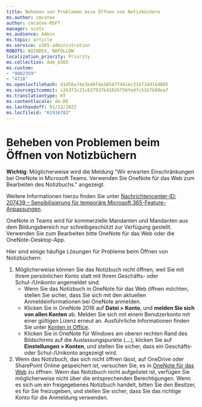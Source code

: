 ```yaml
---
title: Beheben von Problemen beim Öffnen von Notizbüchern
ms.author: cmcatee
author: cmcatee-MSFT
manager: scotv
ms.audience: Admin
ms.topic: article
ms.service: o365-administration
ROBOTS: NOINDEX, NOFOLLOW
localization_priority: Priority
ms.collection: Adm_O365
ms.custom:
- "9002359"
- "4718"
ms.openlocfilehash: d1d56e74e3e40f4a10547fd41ec316f34d16d805
ms.sourcegitcommit: c26373c21c837937b41026f56fedfc51b7b80ea7
ms.translationtype: HT
ms.contentlocale: de-DE
ms.lasthandoff: 01/12/2022
ms.locfileid: "61916782"
---
```

# <a name="fix-issues-with-opening-notebooks"></a>Beheben von Problemen beim Öffnen von Notizbüchern

**Wichtig**: Möglicherweise wird die Meldung "Wir erwarten Einschränkungen bei OneNote in Microsoft Teams. Verwenden Sie OneNote für das Web zum Bearbeiten des Notizbuchs." angezeigt.

Weitere Informationen hierzu finden Sie unter [Nachrichtencenter-ID: 207439 – Sensibilisierung für temporäre Microsoft 365-Feature-Anpassungen](https://admin.microsoft.com/Adminportal/Home?source=applauncher#MessageCenter?id=MC207439).

OneNote in Teams wird für kommerzielle Mandanten und Mandanten aus dem Bildungsbereich nur schreibgeschützt zur Verfügung gestellt. Verwenden Sie zum Bearbeiten bitte OneNote für das Web oder die OneNote-Desktop-App.

Hier sind einige häufige Lösungen für Probleme beim Öffnen von Notizbüchern:

1. Möglicherweise können Sie das Notizbuch nicht öffnen, weil Sie mit Ihrem persönlichen Konto statt mit Ihrem Geschäfts- oder Schul-/Unikonto angemeldet sind.
    - Wenn Sie das Notizbuch in OneNote für das Web öffnen möchten, stellen Sie sicher, dass Sie sich mit den aktuellen Anmeldeinformationen bei OneNote anmelden.
    - Klicken Sie in OneNote 2016 auf **Datei > Konto**, und **melden Sie sich von allen Konten** ab. Melden Sie sich mit einem Benutzerkonto mit einer gültigen Lizenz erneut an. Ausführliche Informationen finden Sie unter [Konten in Office](https://support.office.com/article/accounts-in-office-628ea040-f265-49de-b986-be09c3ebf8a9). 
    - Klicken Sie in OneNote für Windows am oberen rechten Rand des Bildschirms auf die Auslassungspunkte (**...**), klicken Sie auf **Einstellungen > Konten**, und stellen Sie sicher, dass ein Geschäfts- oder Schul-/Unikonto angezeigt wird. 
2. Wenn das Notizbuch, das sich nicht öffnen lässt, auf OneDrive oder SharePoint Online gespeichert ist, versuchen Sie, es in [OneNote für das Web](https://onenote.com) zu öffnen. Wenn das Notizbuch nicht aufgelistet ist, verfügen Sie möglicherweise nicht über die entsprechenden Berechtigungen. Wenn es sich um ein freigegebenes Notizbuch handelt, bitten Sie den Besitzer, es für Sie freizugeben, und stellen Sie sicher, dass Sie das richtige Konto für die Anmeldung verwenden.
